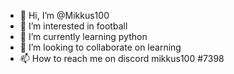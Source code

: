 - 👋 Hi, I’m @Mikkus100
- 👀 I’m interested in football
- 🌱 I’m currently learning python
- 💞️ I’m looking to collaborate on learning
- 📫 How to reach me on discord mikkus100 #7398

<!---
Mikkus100/Mikkus100 is a ✨ special ✨ repository because its `README.md` (this file) appears on your GitHub profile.
You can click the Preview link to take a look at your changes.
--->

